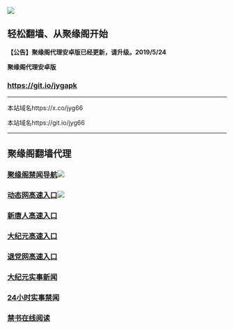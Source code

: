 ![](https://raw.githubusercontent.com/hao369/a/master/j.jpg)



## 轻松翻墙、从聚缘阁开始



**【公告】聚缘阁代理安卓版已经更新，请升级。2019/5/24**

 
**聚缘阁代理安卓版**
### https://git.io/jygapk  

***

本站域名https://x.co/jyg66 

本站域名https://git.io/jyg66



***




## 聚缘阁翻墙代理 



### [聚缘阁禁闻导航](https://ha.nnmyr.tk/)![](https://tup.vraet.cf/jyg.gif)

### [动态网高速入口](https://ha.nnmyr.tk/?id=2)![](https://tup.vraet.cf/jygdl.gif)


### [新唐人高速入口](https://ha.nnmyr.tk/?id=5)

### [大纪元高速入口](https://ha.nnmyr.tk/?id=7)

### [退党网高速入口](https://ha.nnmyr.tk/?id=8)






### [大纪元实事新闻](https://git.io/fjmgE)

### [24小时实事禁闻](https://git.io/fj3Go)

### [禁书在线阅读](https://git.io/fjJ5Z)






